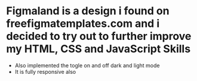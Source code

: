 # Figmaland is a design i found on freefigmatemplates.com and i decided to try out to further improve my HTML, CSS and JavaScript Skills

* Also implemented the togle on and off dark and light mode
* It is fully responsive also 
